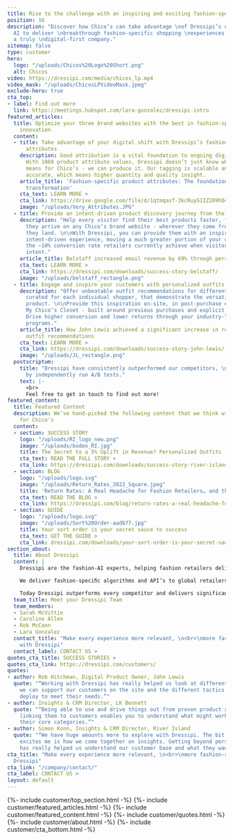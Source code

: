 ```yaml
---
title: Rise to the challenge with an inspiring and exciting fashion-specific experience.
position: 16
description: "Discover how Chico’s can take advantage \nof Dressipi’s data-driven
  AI to deliver \nbreakthrough fashion-specific shopping \nexperiences, and become
  a truly \ndigital-first company."
sitemap: false
type: customer
hero:
  logo: "/uploads/Chicos%20Logo%20Short.png"
  alt: Chicos
video: https://dressipi.com/media/chicos_lp.mp4
video_mask: "/uploads/ChicosLPVideoMask.jpeg"
exclude-hero: true
cta_top:
- label: Find out more
  link: https://meetings.hubspot.com/lara-gonzalez/dressipi-intro
featured_articles:
  title: Optimize your three brand websites with the best in fashion-specific digital
    innovation
  content:
  - title: Take advantage of your digital shift with Dressipi’s fashion-specific product
      attributes
    description: Good attribution is a vital foundation to ongoing digital transformation.
      With 1060 product attribute values, Dressipi doesn’t just know what good data
      means for Chico’s - we can produce it. Our tagging is scalable and nearly 100%
      accurate, which means higher quantity and quality insight.
    article_title: 'Fashion-specific product attributes: The foundation for digital
      transformation'
    cta_text: LEARN MORE >
    cta_link: https://drive.google.com/file/d/1qtmqasf-3kcRuyG1IZ289hO4OR6WE5gN/view
    image: "/uploads/Very_Attributes.JPG"
  - title: Provide an intent-driven product discovery journey from the first moment
    description: "Help every visitor find their best products faster, from the moment
      they arrive on any Chico’s brand website - wherever they come from, wherever
      they land. \n\nWith Dressipi, you can provide them with an inspiring and engaging
      intent-driven experience, moving a much greater portion of your customers into
      the ~10% conversion rate retailers currently achieve when visitors have obvious
      intent."
    article_title: Belstaff increased email revenue by 69% through personalized recommendations
    cta_text: LEARN MORE >
    cta_link: https://dressipi.com/downloads/success-story-belstaff/
    image: "/uploads/belstaff_rectangle.png"
  - title: Engage and inspire your customers with personalized outfits
    description: "Offer unbeatable outfit recommendations for different occasions,
      curated for each individual shopper, that demonstrate the versatility of your
      product. \n\nProvide this inspiration on-site, in post-purchase emails, or in
      My Chico’s Closet - built around previous purchases and explicit preferences.
      Drive higher conversion and lower returns through your industry-leading loyalty
      programs."
    article_title: How John Lewis achieved a significant increase in revenue with
      outfit recommendations
    cta_text: LEARN MORE >
    cta_link: https://dressipi.com/downloads/success-story-john-lewis/
    image: "/uploads/JL_rectangle.png"
  postscriptum:
    title: "Dressipi have consistently outperformed our competitors, \n<br>as measured
      by independently run A/B tests."
    text: |-
      <br>
      Feel free to get in touch to find out more!
featured_content:
  title: Featured Content
  description: We’ve hand-picked the following content that we think will be relevant
    for Chico's
  content:
  - section: SUCCESS STORY
    logo: "/uploads/RI_logo_new.png"
    image: "/uploads/boden_RI.jpg"
    title: The Secret to a 5% Uplift in Revenue? Personalized Outfits
    cta_text: READ THE FULL STORY >
    cta_link: https://dressipi.com/downloads/success-story-river-island/
  - section: BLOG
    logo: "/uploads/logo.svg"
    image: "/uploads/Return_Rates_2022_Square.jpeg"
    title: 'Return Rates: A Real Headache for Fashion Retailers… and the Environment'
    cta_text: READ THE BLOG >
    cta_link: https://dressipi.com/blog/return-rates-a-real-headache-for-fashion-retailers-dot-dot-dot-and-the-environment/
  - section: GUIDE
    logo: "/uploads/logo.svg"
    image: "/uploads/Sort%20Order-aadb77.jpg"
    title: Your sort order is your secret sauce to success
    cta_text: GET THE GUIDE >
    cta_link: dressipi.com/downloads/your-sort-order-is-your-secret-sauce-to-success/
section_about:
  title: About Dressipi
  content: |
    Dressipi are the fashion-AI experts, helping fashion retailers deliver the relevant products & inspiration their customers deserve, across every part of the shopper journey.

    We deliver fashion-speciﬁc algorithms and API’s to global retailers such as Country Road Group, Belstaff, City Chic, OVS, John Lewis and River Island drawing on the combined expertise of top stylists and data scientists.

    Today Dressipi outperforms every competitor and delivers significant incremental improvements to revenue (up to 12%), profit (up to 21%), returns (reduction of 15%), sell-through rate (up to 10%) and email revenue (up to 200%).
  team_title: Meet your Dressipi Team
  team_members:
  - Sarah McVittie
  - Caroline Allen
  - Rob McCann
  - Lara Gonzalez
  contact_title: "Make every experience more relevant, \n<br>\nmore fashion-specific
    with Dressipi"
  contact_label: CONTACT US >
quotes_cta_title: SUCCESS STORIES >
quotes_cta_link: https://dressipi.com/customers/
quotes:
- author: Rob Hitchman, Digital Product Owner, John Lewis
  quote: "“Working with Dressipi has really helped us look at different ways in how
    we can support our customers on the site and the different tactics that we can
    deploy to meet their needs.”"
- author: Insights & CRM Director, LK Bennett
  quote: "“Being able to use and drive things out from proven product attributes and
    linking them to customers enables you to understand what might work outside of
    their core categories.”"
- author: Simon Konn, Insights & CRM Director, River Island
  quote: "“We have huge amounts more to explore with Dressipi. The bit that really
    excites me is how we come together on insights. Getting beyond personalisation
    has really helped us understand our customer base and what they want and need.”"
cta_title: "Make every experience more relevant, \n<br>\nmore fashion-specific with
  Dressipi"
cta_link: "/company/contact/"
cta_label: CONTACT US >
layout: default
---
```


{%- include customer/top_section.html -%}
{%- include customer/featured_articles.html -%}
{%- include customer/featured_content.html -%}
{%- include customer/quotes.html -%}
{%- include customer/about.html -%}
{%- include customer/cta_bottom.html -%}